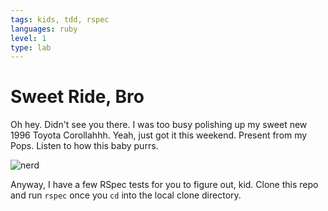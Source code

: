```yaml
---
tags: kids, tdd, rspec
languages: ruby
level: 1
type: lab
---
```


# Sweet Ride, Bro

Oh hey. Didn't see you there. I was too busy polishing up my sweet new 1996 Toyota Corollahhh. Yeah, just got it this weekend. Present from my Pops. Listen to how this baby purrs.

![nerd](https://s3.amazonaws.com/after-school-assets/nerd.jpg)

Anyway, I have a few RSpec tests for you to figure out, kid. Clone this repo and run `rspec` once you `cd` into the local clone directory.
